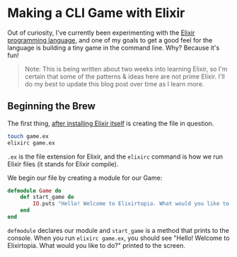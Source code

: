# Making a CLI Game with Elixir

Out of curiosity, I've currently been experimenting with the [Elixir programming language](https://elixir-lang.org/), and one of my goals to get a good feel for the language is building a tiny game in the command line. Why? Because it's fun!

> Note: This is being written about two weeks into learning Elixir, so I'm certain that some of the patterns & ideas here are not prime Elixir. I'll do my best to update this blog post over time as I learn more.

## Beginning the Brew

The first thing, [after installing Elixir itself](https://elixir-lang.org/getting-started/introduction.html) is creating the file in question.

```bash
touch game.ex
elixirc game.ex
```

`.ex` is the file extension for Elixir, and the `elixirc` command is how we run Elixir files (it stands for Elixir compile).

We begin our file by creating a module for our Game:

```elixir
defmodule Game do
    def start_game do
        IO.puts "Hello! Welcome to Elixirtopia. What would you like to do?"
    end
end
```

`defmodule` declares our module and `start_game` is a method that prints to the console. When you run `elixirc game.ex`, you should see "Hello! Welcome to Elixirtopia. What would you like to do?" printed to the screen.

